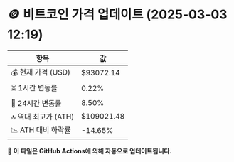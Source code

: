 # 🪙 비트코인 가격 업데이트 (2025-03-03 12:19)

| 항목                | 값 |
|--------------------|----------------|
| 💰 현재 가격 (USD) | $93072.14 |
| ⏳ 1시간 변동률    | 0.22% |
| 📆 24시간 변동률   | 8.50% |
| 🔝 역대 최고가 (ATH) | $109021.48 |
| 📉 ATH 대비 하락률 | -14.65% |

🔄 **이 파일은 GitHub Actions에 의해 자동으로 업데이트됩니다.**
